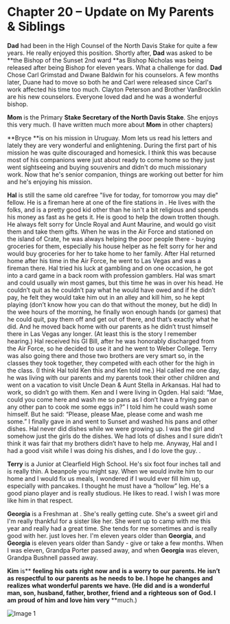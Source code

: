 # Chapter 20 – Update on My Parents & Siblings

**Dad** had been in the High Counsel of the North Davis Stake for quite a few years.  He really enjoyed this position.  Shortly after, **Dad** was asked to be **the Bishop of the Sunset 2nd ward **as Bishop Nicholas was being released after being Bishop for eleven years.  What a challenge for dad.  **Dad** Chose Carl Grimstad and Dwane Baldwin for his counselors.  A few months later, Duane had to move so both he and Carl were released since Carl's work affected his time too much.  Clayton Peterson and Brother VanBrocklin are his new counselors. Everyone loved dad and he was a wonderful bishop.

**Mom** is the Primary **Stake Secretary of the North Davis Stake**.  She enjoys this very much. (I have written much more about **Mom** in other chapters)

**Bryce **is on his mission in Uruguay.  Mom lets us read his letters and lately they are very wonderful and enlightening.  During the first part of his mission he was quite discouraged and homesick.  I think this was because most of his companions were just about ready to come home so they just went sightseeing and buying souvenirs and didn't do much missionary work.  Now that he's senior companion, things are working out better for him and he's enjoying his mission.

**Hal** is still the same old carefree "live for today, for tomorrow you may die" fellow.  He is a fireman here at one of the fire stations in .  He lives with the folks, and is a pretty good kid other than he isn't a bit religious and spends his money as fast as he gets it.  He is good to help the down trotten though.  He always felt sorry for Uncle Royal and Aunt Maurine, and would go visit them and take them gifts.  When he was in the Air Force and stationed on the island of Crate, he was always helping the poor people there - buying groceries for them, especially his house helper as he felt sorry for her and would buy groceries for her to take home to her family.
After Hal returned home after his time in the Air Force, he went to Las Vegas and was a fireman there.  Hal tried his luck at gambling and on one occasion, he got into a card game in a back room with profession gamblers.  Hal was smart and could usually win most games, but this time he was in over his head.  He couldn’t quit as he couldn’t pay what he would have owed and if he didn’t pay, he felt they would take him out in an alley and kill him, so he kept playing (don’t know how you can do that without the money, but he did)  In the wee hours of the morning, he finally won enough hands (or games) that he could quit, pay them off and get out of there, and that’s exactly what he did.  And he moved back home with our parents as he didn’t trust himself there in Las Vegas any longer. (At least this is the story I remember hearing.)
Hal received his GI Bill, after he was honorably discharged from the Air Force, so he decided to use it and he went to Weber College.  Terry was also going there and those two brothers are very smart so, in the classes they took together, they competed with each other for the high in the class. (I think Hal told Ken this and Ken told me.)
Hal called me one day, he was living with our parents and my parents took their other children and went on a vacation to visit Uncle Dean & Aunt Stella in Arkansas.  Hal had to work, so didn’t go with them.  Ken and I were living in Ogden.  Hal said: “Mae, could you come here and wash me so pans as I don’t have a frying pan or any other pan to cook me some eggs in?”  I told him he could wash some himself.  But he said: “Please, please Mae, please come and wash me some.”  I finally gave in and went to Sunset and washed his pans and other dishes.  Hal never did dishes while we were growing up.  I was the girl and somehow just the girls do the dishes.  We had lots of dishes and I sure didn’t think it was fair that my brothers didn’t have to help me.  Anyway, Hal and I had a good visit while I was doing his dishes, and I do love the guy.
.

**Terry** is a Junior at Clearfield High School.  He's six foot four inches tall and is really thin.  A beanpole you might say.  When we would invite him to our home and I would fix us meals, I wondered if I would ever fill him up, especially with pancakes.  I thought he must have a “hollow” leg.  He's a good piano player and is really studious.  He likes to read.  I wish I was more like him in that respect.

**Georgia** is a Freshman at .  She's really getting cute.  She's a sweet girl and I'm really thankful for a sister like her.  She went up to camp with me this year and really had a great time.  She tends  for me sometimes and is really good with her.   just loves her.  I'm eleven years older than **Georgia**, and **Georgia** is eleven years older than Sandy - give or take a few months.  When I was eleven, Grandpa Porter passed away, and when **Georgia** was eleven, Grandpa Bushnell passed away.

**Kim** is** **feeling** **his** **oats** **right** **now** **and** **is** **a** **worry** **to** **our** **parents.  He** **isn’t** **as** **respectful** **to** **our** **parents** **as** **he** **needs** **to** **be.  I** **hope** **he** **changes** **and** **realizes** **what** **wonderful** **parents** **we** **have.  (He** **did** **and** **is** **a** **wonderful** **man, son, husband, father, brother, friend** **and** **a** **righteous** **son** **of** **God.  I** **am** **proud** **of** **him** **and** **love** **him** **very** **much.)
















![Image 1](https://davidbrowning.github.io/history/Maes_life_history/mdout/images/Chapter_20_-_Update_on_My_Parents_&_Siblings_img1.jpeg)
